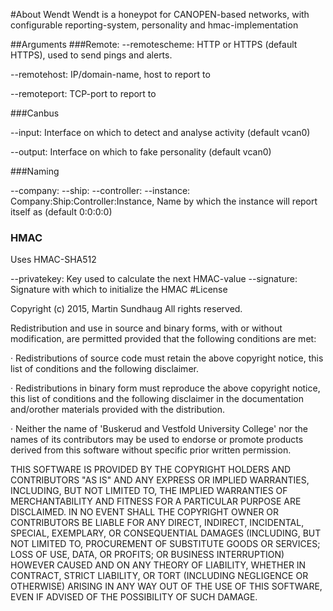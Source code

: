 #About Wendt
Wendt is a honeypot for CANOPEN-based networks, with configurable reporting-system, personality and hmac-implementation

##Arguments
###Remote:
--remotescheme: HTTP or HTTPS (default HTTPS), used to send pings and alerts.

--remotehost: IP/domain-name, host to report to

--remoteport: TCP-port to report to

###Canbus

--input: Interface on which to detect and analyse activity (default vcan0)

--output: Interface on which to fake personality (default vcan0)

###Naming

--company: 
--ship:
--controller:
--instance:
Company:Ship:Controller:Instance, Name by which the instance will report itself as (default 0:0:0:0)

### HMAC

Uses HMAC-SHA512

--privatekey: Key used to calculate the next HMAC-value
--signature: Signature with which to initialize the HMAC
#License

Copyright (c) 2015, Martin Sundhaug
All rights reserved.
 
Redistribution and use in source and binary forms, with or without modification,
are permitted provided that the following conditions are met: 
 
· Redistributions of source code must retain the above copyright notice, this
list of conditions and the following disclaimer.
 
· Redistributions in binary form must reproduce the above copyright notice, this
list of conditions and the following disclaimer in the documentation and/orother materials provided with the distribution.
 
· Neither the name of 'Buskerud and Vestfold University College' nor the names of its contributors may
be used to endorse or promote products derived from this software without
specific prior written permission.
 
THIS SOFTWARE IS PROVIDED BY THE COPYRIGHT HOLDERS AND CONTRIBUTORS "AS IS" AND
ANY EXPRESS OR IMPLIED WARRANTIES, INCLUDING, BUT NOT LIMITED TO, THE IMPLIED
WARRANTIES OF MERCHANTABILITY AND FITNESS FOR A PARTICULAR PURPOSE ARE
DISCLAIMED. IN NO EVENT SHALL THE COPYRIGHT OWNER OR CONTRIBUTORS BE LIABLE FOR
ANY DIRECT, INDIRECT, INCIDENTAL, SPECIAL, EXEMPLARY, OR CONSEQUENTIAL DAMAGES
(INCLUDING, BUT NOT LIMITED TO, PROCUREMENT OF SUBSTITUTE GOODS OR SERVICES;
LOSS OF USE, DATA, OR PROFITS; OR BUSINESS INTERRUPTION) HOWEVER CAUSED AND ON
ANY THEORY OF LIABILITY, WHETHER IN CONTRACT, STRICT LIABILITY, OR TORT
(INCLUDING NEGLIGENCE OR OTHERWISE) ARISING IN ANY WAY OUT OF THE USE OF THIS
SOFTWARE, EVEN IF ADVISED OF THE POSSIBILITY OF SUCH DAMAGE.
